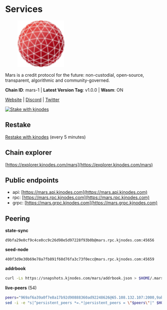 # Services

<figure><img src="https://raw.githubusercontent.com/kj89/cosmos-images/main/logos/mars.png" width="150" alt=""><figcaption></figcaption></figure>

Mars is a credit protocol for the future: non-custodial,  open-source, transparent, algorithmic and community-governed.

**Chain ID**: mars-1 | **Latest Version Tag**: v1.0.0 | **Wasm**: ON

[Website](https://marsprotocol.io) | [Discord](https://discord.gg/marsprotocol) | [Twitter](https://twitter.com/mars_protocol)

[![Stake with kjnodes](https://i.ibb.co/cr44Q8j/button-stake-with-kjnodes.png)](https://restake.app/mars/marsvaloper1p9t4gr40rnpdwqacxgcqp7ffrfw908nu020g4n)

## Restake

[Restake with kjnodes](https://restake.app/mars/marsvaloper1p9t4gr40rnpdwqacxgcqp7ffrfw908nu020g4n) (every 5 minutes)
## Chain explorer
[https://explorer.kjnodes.com/mars](https://explorer.kjnodes.com/mars)

## Public endpoints

* api: [https://mars.api.kjnodes.com](https://mars.api.kjnodes.com)
* rpc: [https://mars.rpc.kjnodes.com](https://mars.rpc.kjnodes.com)
* grpc: [https://mars.grpc.kjnodes.com](https://mars.grpc.kjnodes.com)

## Peering

**state-sync**

```text
d9bfa29e0cf9c4ce0cc9c26d98e5d97228f93b0b@mars.rpc.kjnodes.com:45656
```

**seed-node**

```text
400f3d9e30b69e78a7fb891f60d76fa3c73f0ecc@mars.rpc.kjnodes.com:45659
```

**addrbook**
```bash
curl -Ls https://snapshots.kjnodes.com/mars/addrbook.json > $HOME/.mars/config/addrbook.json
```

**live-peers** (54)
```bash
peers="969af6a39a0f7e8a17b92d90888360ad92248626@65.108.132.107:2000,9ab42d56b7cfd78eeed997b276dc7aec27374e42@65.109.52.156:10656,9cb92702727bc5f3d40154e625b9553a04f4d649@65.109.104.72:18556,001dc593a5d8237d0bcd746302e19aeb8ff0d068@38.146.3.135:18556,2a66b2b518d908c91b734ac6bad07ae68e1553ba@141.94.171.61:26656,84f821d36d45cc0cdaa4ff05297e888bb0d9de8f@85.237.193.111:26656,d0dbb50a474888b8bed04bf8a23ac6b8bae443ee@5.79.79.80:18095,d2a2c21754be65ad4a4f1de1f6163f681a6e8af8@192.99.44.79:18556,d9bfa29e0cf9c4ce0cc9c26d98e5d97228f93b0b@65.109.88.38:45656,76969af1bccdd4dcc511741b171c3d4ccb837ba6@146.59.85.223:18556,73be725377cc966d8da48f751085de4d1581b391@185.242.112.32:27651,7583038c5f21ef6ddb60692469cfd80c97dd585d@88.218.224.126:26656,352d8310c56f2538e4295157809b775071c2cd1d@65.108.141.109:21656,905157b5cc774bb0ebbc79c040bead1adf5df58b@131.153.203.225:26656,b88814bddfccd85289d7201bfd6fc6c4b3342ab2@178.162.165.193:36095,ef7c6b0f2ddfcef34a7f36681eaa8159be83b71f@178.128.28.236:26656,be494851610016cff8853796a99c3ad46d8d1b5b@65.108.76.242:36095,c46be592341987eae20ac681cb08d2abcc02ab9a@137.74.4.20:2000,59bb909c57664fafe88bf1b6924769c15a769ba4@65.108.125.236:3000,be7d56127ef887d095b2f55f09be5fee1969d922@146.59.52.48:18095,52f792239ee6098457ecf1ff7402cd0b2529cea1@178.62.12.19:26656,c0e6bf4193accabc14171ce163e704dcec5ea5df@51.91.215.170:36095,8bdf870e0eece71e1a09a80f5995d6d5e830c763@65.109.106.169:26656,750935ac3bd1fda19f5bc3783d8108c27ceb10b9@66.85.151.226:36656,5ffee90e41903f6fba29dc75446d536a02d626fe@65.108.232.150:18095,eff52a6fcf2634ce1d60c1a5d38809718e22c5d2@23.88.69.22:28766,e61f11c5b03400d3a99c066f951ed0888a2b64af@65.108.238.103:18556,89757803f40da51678451735445ad40d5b15e059@169.155.44.75:26656,d933a425e567c28b4695acbbf0d6cfa6c68cf0c5@65.108.72.156:26656,e1b058e5cfa2b836ddaa496b10911da62dcf182e@65.21.136.170:55656,d10e5704f3c8e9dd6ef42445e4b88bb57d0a8289@65.108.8.247:18556,a57468bf54407d75dee78b0cb6612805c4ac83e1@45.85.147.42:13656,7fa2f4bdbacaf4569621dc76b3e4df4c13b8710e@65.109.71.250:22656,aefe4252ae007c2af17a5ced653d4eb2378cbeba@143.244.58.96:26656,54d3ac18bcc6a760a859644a0a80077d2618c872@95.217.85.254:15603,120a44a50f702717c259319caa2447c77621865f@3.39.103.198:26656,6cbdee8a3fd9dc83b8296275c96e5372dbc3b143@148.113.159.123:26656,9c0c747a44919d645f74354fbe095337630b9eee@37.252.184.228:26656,2ce27b51ecdb5a225092193f793e25873f77d762@80.64.208.74:26656,ebc272824924ea1a27ea3183dd0b9ba713494f83@185.16.39.137:27056,7adfc08de375d73f45e27c8acc480de0617071c9@15.235.53.92:15656,1892755333d2cc6f7ba97bda1b1c709ad4ab69cd@50.21.173.82:26656,7f4be5f7db9b920e965197b65974f0e1e64749e4@144.126.128.128:26656,04c687dea43de3f30df5672b30b061789a0cf8e8@144.202.72.17:26606,ca5a76c51bbbc57f839e6ed08953d3926eaa6e5b@35.234.114.174:26656,70d66b811226f7c6780feb394f00a52ffb037dc3@212.95.51.70:26656,86baedb502883a67947c84f62f3b6b89fc630988@107.155.81.98:26656,88f8e4d74b70e18d4f3515d34701704086aa77e1@38.146.3.134:18556,541f4730e3c83c2b1e901593412d69c5965117be@146.190.168.234:26656,3e6c451451ea141120837bfb4f90e3ed85def448@57.128.20.184:42656,ec6ca9bf7efb2f9d23631c07fed4eb0f45c9758a@45.141.122.178:26656,1616af7456f519a0f2360adcad45d4bb9d39c92d@146.59.85.222:26656,9e7f28b8c0ac9d8d17bb17a390421d540a29eb3f@154.26.158.158:18556,02d9a3fadd512832f379f530687f8b50bd520362@57.128.92.207:27302"
sed -i -e "s|^persistent_peers *=.*|persistent_peers = \"$peers\"|" $HOME/.mars/config/config.toml
```
